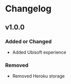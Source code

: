 # Changelog

## v1.0.0

### Added or Changed
- Added Ubisoft experience

### Removed

- Removed Heroku storage
